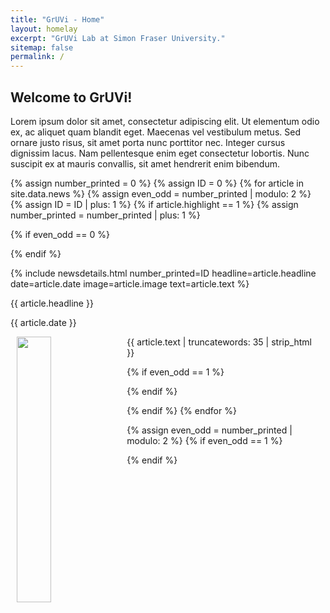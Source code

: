 ```yaml
---
title: "GrUVi - Home"
layout: homelay
excerpt: "GrUVi Lab at Simon Fraser University."
sitemap: false
permalink: /
---
```


## Welcome to GrUVi!

Lorem ipsum dolor sit amet, consectetur adipiscing elit. Ut elementum odio ex, ac aliquet quam blandit eget. Maecenas vel vestibulum metus. Sed ornare justo risus, sit amet porta nunc porttitor nec. Integer cursus dignissim lacus. Nam pellentesque enim eget consectetur lobortis. Nunc suscipit ex at mauris convallis, sit amet hendrerit enim bibendum.

{% assign number_printed = 0 %}
{% assign ID = 0 %}
{% for article in site.data.news %}
{% assign even_odd = number_printed | modulo: 2 %}
{% assign ID = ID | plus: 1 %}
{% if article.highlight == 1 %}
{% assign number_printed = number_printed | plus: 1 %}

{% if even_odd == 0 %}
<div class="row">
{% endif %}

{% include newsdetails.html number_printed=ID headline=article.headline date=article.date image=article.image text=article.text %}

<div class="col-sm-6 clearfix">
 <div class="well subhover pointer" onclick="openNavD{{ ID }}()" style="cursor:pointer;">
  <newstit>{{ article.headline }}</newstit>
  <p>{{ article.date }}</p>
  <img src="{{ site.url }}{{ site.baseurl }}/images/newspic/{{ article.image }}" class="img-responsive" width="33%" hspace="10" style="float: left;" />
  <p style="padding: 0 15px; text-align=justify; text-justify: inter-word;">{{ article.text | truncatewords: 35 | strip_html }}</p>
 </div>
</div>

{% if even_odd == 1 %}
</div>
{% endif %}

{% endif %}
{% endfor %}

{% assign even_odd = number_printed | modulo: 2 %}
{% if even_odd == 1 %}
</div>
{% endif %}


